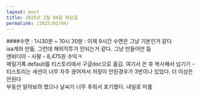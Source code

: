 ```yaml
---
layout: post
title: 2025년 2월 04일 화요일
permalink: /2025/02/04/
---
```

####수면 : 1시30분 ~ 10시 30분 : 이제 9시간 수면은 그냥 기본인거 같다<br/>
isa계좌 만듦. 그런데 해외직투가 안되는거 같다. 그냥 만들어만 둠<br/>
엔비디아 - 사팔 - 8,475원 수익ㅋ<br/>
매일기록 default를 티스토리에서 구글doc으로 옮김. 여기서 쓴 후 복사해서 넘기기 - 티스토리는 세션이 너무 자주 끊어져서 저장이 안된경우가 3번이나 있었다. 더 이상은 안된다<br/>
부동산 알아보려 했으나 날씨가 너무 추워서 포기했다. 내일로 미룸